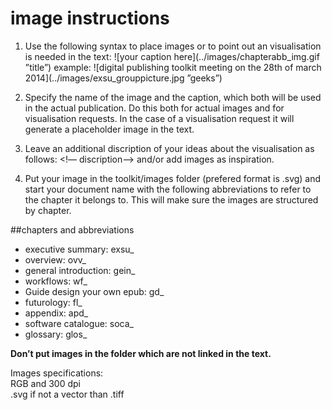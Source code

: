 # image instructions

1. Use the following syntax to place images or to point out an visualisation is needed in the text:
![your caption here](../images/chapterabb_img.gif ”title”)
example: ![digital publishing toolkit meeting on the 28th of march 2014](../images/exsu_grouppicture.jpg ”geeks”)

2. Specify the name of the image and the caption, which both will be used in the actual publication.
Do this both for actual images and for visualisation requests. In the case of a visualisation request it will generate a placeholder image in the text.

3. Leave an additional discription of your ideas about the visualisation as follows:  <!— discription—>
and/or add images as inspiration.

4. Put your image in the toolkit/images folder (prefered format is .svg) and start your document name with the following abbreviations to refer to the chapter it belongs to. This will make sure the images are structured by chapter.

##chapters and abbreviations
* executive summary: exsu_
* overview: ovv_
* general introduction: gein_
* workflows: wf_
* Guide design your own epub: gd_
* futurology: fl_
* appendix: apd_
* software catalogue: soca_
* glossary: glos_

<b>Don’t put images in the folder which are not linked in the text.</b>

Images specifications:  
RGB and 300 dpi  
.svg if not a vector than .tiff




